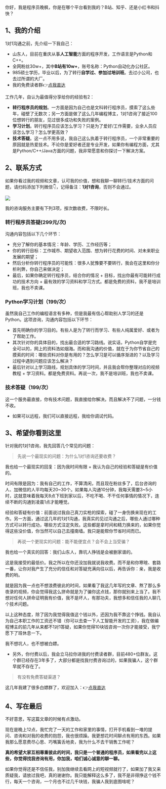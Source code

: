 你好，我是程序员晚枫，你是在哪个平台看到我的？B站、知乎、还是小红书和抖快？

## 1、我的介绍

1对1沟通之前，先介绍一下我自己：

- 山东人，目前在重庆从事**人工智能**方面的程序开发，工作语言是Python和C++。
- 全网粉丝30w+，其中**B站有10w+**，账号名称：Python自动化办公社区。
- 985硕士学历，毕业以后，为了转行**自学过、参加过培训班**。去过小公司，也去过所谓的大厂。
- 我的免费读者群👉[点我直达](https://mp.weixin.qq.com/s/NN2pX2bQPpczOeGF4ARNtw)

工作几年，自认为最值得分享给你的经验有2：

- **转行程序员的规划**。一方面是因为自己也是文科转行程序员，摸索了这么些年，碰壁了无数次；另一方面是做了这么几年编程博主，1对1咨询了接近100位想转行的朋友，见过很多成功和失败的案例。
- **学习计划**。转行程序员应该怎么学习？只是为了爱好/工作需要，业余人员应该怎么学习？怎么学更高效？
- **技术答疑**。这一点不用多说，我自己这么执着于转行程序员，一个非常重要的原因就是热爱技术。不论你是爱好者还是专业开发，如果你有编程方面，尤其是Python/C++/Java方面的问题，我非常愿意和你探讨一下解决方案。

## 2、联系方式

如果你看过我的视频和文章，认可我的价值，想和我聊一聊转行/技术方面的问题，请扫码添加下列微信👇，记得备注：**1对1咨询**，否则不会通过。

![](https://python-office-1300615378.cos.ap-chongqing.myqcloud.com/%E5%BE%AE%E4%BF%A1%E4%BA%8C%E7%BB%B4%E7%A0%81.jpg)

我的咨询服务主要有下列3项，按次数收费，不限时长。

### 转行程序员答疑(299元/次)
沟通内容包括以下几个环节：
  - 充分了解你的基本情况：年龄、学历、工作经历等；
  - 你的转行目标：工作城市、期望收入范围、想为转行花费的时间、对未来职业发展的期望；
  - 然后分析你转行程序员的可能性：很多人犹豫要不要转行，我会在这里和你分析利弊，你自己来做决定；
  - 最后，如果你确定转行程序员，结合你的情况 + 目标，找出你最有可能转行成功的技术方向 + 最有效的学习资料和学习方式。都是免费的资料，我不是培训班，我也不卖课。

### Python学习计划（199/次）
虽然我自己工作的编程语言有多种，但是我最有信心帮助别人学习的还是Python。这项咨询，沟通内容包括以下环节：
- 首先明确你的学习目的。有些人是为了转行而学习、有些人纯属爱好、或者为了帮助工作。
- 其次针对你的具体目的，找出最合适的学习路线。说实话，Python自学是完全可以的，网上的资料浩如烟海。而和我沟通的价值，就在于为你节省自己的摸索的时间：哪些资料对你是有用的？怎么学习是可以循序渐进的？以及学习过程中遇到问题应该怎么解决？
- 最后针对以上学习路线，规划具体的学习时间，并且我会帮你整理对应的视频教程 + 学习资料。都是免费资料。再说一次，我不是培训班，我也不卖课。

### 技术答疑（199/次）

这一个服务最直接，你有技术问题，我直接给你解决。而且解决不了问题，一分钱不收。

- 如果可以远程，我们可以直接远程，我给你调试代码。

## 3、希望你看到这里

针对我的1对1咨询，我先回答几个常见的问题：

> 先说一个最现实的问题：为什么1对1咨询还要收费？

我也给一个最现实的回复：因为我时间有限 + 我认为自己的经验和答疑是有价值的。

时间有限是因为：我有自己的工作，不算清闲，而且现在粉丝多了，后台咨询的人、加微信的人平均每天20~30个。如果每人沟通10分钟，我每天需要3~5小时，这就意味着我每天8点下班到家以后，不吃不喝、不干任何事情的情况下，连续不断的沟通到凌晨1点才能睡觉。

经验和答疑有价值：前面说过我自己真刀实枪的探索，碰了一身伤换来现在的工作。另一方面，通过这几年的1对1沟通，我真实的见过沟通之后，哪些人通过哪种方式可以转行成功，哪些方式注定失败。这些都是拿时间和精力换来的，如果你觉得这些没价值，你当然可以自己去撞南墙。我只是能帮你节省时间而已。


> 再说一个更现实的问题：能不能便宜点？会不会上当受骗？

我也给一个真实的回答：我们山东人，靠坑人挣钱是会被删家谱的。

这是我接受的最低价。我之所以在你还没加我就说我收费。而不是和你寒暄、套路一番，让你对我产生了充分的信任和对答疑充满向往以后，再告诉你：亲，我是收费的哟。

就是因为我一点也不想浪费彼此的时间，如果看了我这几年写的文章、熬了那么多夜录的视频，你会觉得我这么拼命就是为了骗你这点钱，那你就别来上当了。我不想对任何人拼命证明我有价值，我不是坏人，有那功夫，我想多和信任我的人聊几个技术问题。

以上这种态度，除了因为我觉得我值这个钱以外，还因为我不靠这个挣钱。我自认为自己本职工作的工资还不错（你可以去查一下人工智能开发的工资），我在做编程博主的前几年从来都不1对1答疑，如果你觉得10块钱咨询一次你才能接受，我宁愿下了班休息一下。

我不想坑人，也不想被白嫖。

- 另外，你付费以后，我会立马拉你进我的付费读者群，目前480+位群友。这个群已经存在3年多了，大部分都是找我付费咨询过的，如果我骗人，这个群早就不存在了。

> 有没有免费答疑渠道？

这几年我建了很多白嫖群了，欢迎加入：👉[点我直达](https://mp.weixin.qq.com/s/NN2pX2bQPpczOeGF4ARNtw)

## 4、写在最后

不好意思，写这篇文章的时候有点激动。

现在是晚上12点，我忙完了一天的工作和家里的事情，打开手机看到一堆的提问、咨询和对我的收费的抱怨，我也很烦躁。我更想花时间聊点有用的东西。如果我那么愿意费尽心思、巧嘴簧舌地卖，我为什么不去干销售工作呢？

**真的希望大家互相尊重彼此的时间，我只是一个普通的程序员，如果看完以上这些，你觉得找我咨询有用，你加我，咱们诚心诚意的聊一聊。**

如果你觉得还是不信任我，别加我继续去看网上的短视频就行了，如果加了我又来质疑我，请放过我吧，真的谢谢你。我只能解释这么多了，我不是非得挣这个钱不行，每天一个咨询，一个月也不过几千块钱，我骗人我到底图啥呢？

